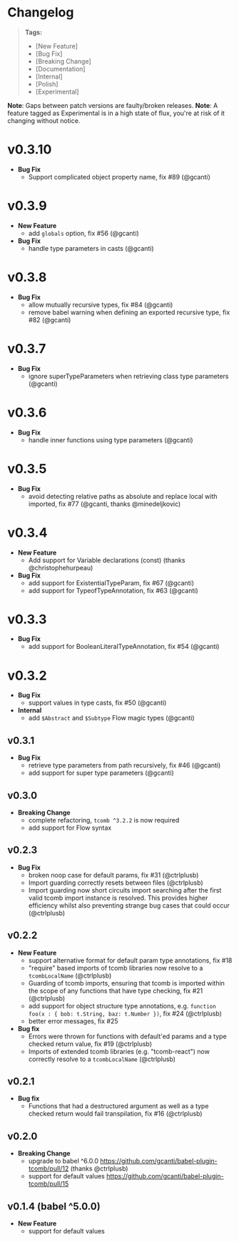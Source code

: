 # Changelog

> **Tags:**
> - [New Feature]
> - [Bug Fix]
> - [Breaking Change]
> - [Documentation]
> - [Internal]
> - [Polish]
> - [Experimental]

**Note**: Gaps between patch versions are faulty/broken releases.
**Note**: A feature tagged as Experimental is in a high state of flux, you're at risk of it changing without notice.

# v0.3.10

- **Bug Fix**
  - Support complicated object property name, fix #89 (@gcanti)

# v0.3.9

- **New Feature**
  - add `globals` option, fix #56 (@gcanti)
- **Bug Fix**
  - handle type parameters in casts (@gcanti)

# v0.3.8

- **Bug Fix**
  - allow mutually recursive types, fix #84 (@gcanti)
  - remove babel warning when defining an exported recursive type, fix #82 (@gcanti)

# v0.3.7

- **Bug Fix**
  - ignore superTypeParameters when retrieving class type parameters (@gcanti)

# v0.3.6

- **Bug Fix**
  - handle inner functions using type parameters (@gcanti)

# v0.3.5

- **Bug Fix**
  - avoid detecting relative paths as absolute and replace local with imported, fix #77 (@gcanti, thanks @minedeljkovic)

# v0.3.4

- **New Feature**
  - Add support for Variable declarations (const) (thanks @christophehurpeau)
- **Bug Fix**
  - add support for ExistentialTypeParam, fix #67 (@gcanti)
  - add support for TypeofTypeAnnotation, fix #63 (@gcanti)

# v0.3.3

- **Bug Fix**
  - add support for BooleanLiteralTypeAnnotation, fix #54 (@gcanti)

# v0.3.2

- **Bug Fix**
  - support values in type casts, fix #50 (@gcanti)
- **Internal**
  - add `$Abstract` and `$Subtype` Flow magic types (@gcanti)

## v0.3.1

- **Bug Fix**
  - retrieve type parameters from path recursively, fix #46 (@gcanti)
  - add support for super type parameters (@gcanti)

## v0.3.0

- **Breaking Change**
  - complete refactoring, `tcomb ^3.2.2` is now required
  - add support for Flow syntax

## v0.2.3

- **Bug Fix**
  - broken noop case for default params, fix #31 (@ctrlplusb)
  - Import guarding correctly resets between files (@ctrlplusb)
  - Import guarding now short circuits import searching after the first valid tcomb import instance is resolved. This provides higher efficiency whilst also preventing strange bug cases that could occur (@ctrlplusb)

## v0.2.2

- **New Feature**
  - support alternative format for default param type annotations, fix #18
  - "require" based imports of tcomb libraries now resolve to a `tcombLocalName` (@ctrlplusb)
  - Guarding of tcomb imports, ensuring that tcomb is imported within the scope of any functions that have type checking, fix #21 (@ctrlplusb)
  - add support for object structure type annotations, e.g. `function foo(x : { bob: t.String, baz: t.Number })`, fix #24 (@ctrlplusb)
  - better error messages, fix #25
- **Bug fix**
  - Errors were thrown for functions with default'ed params and a type checked return value, fix #19 (@ctrlplusb)
  - Imports of extended tcomb libraries (e.g. "tcomb-react") now correctly resolve to a `tcombLocalName` (@ctrlplusb)

## v0.2.1

- **Bug fix**
  - Functions that had a destructured argument as well as a type checked return would fail transpilation, fix #16 (@ctrlplusb)

## v0.2.0

- **Breaking Change**
    - upgrade to babel ^6.0.0 https://github.com/gcanti/babel-plugin-tcomb/pull/12 (thanks @ctrlplusb)
    - support for default values https://github.com/gcanti/babel-plugin-tcomb/pull/15

## v0.1.4 (babel ^5.0.0)

- **New Feature**
    - support for default values

